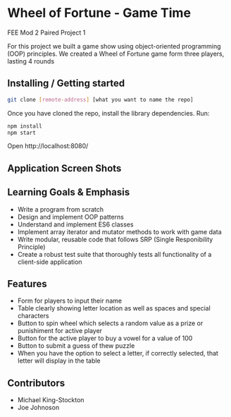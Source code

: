 # Wheel of Fortune - Game Time
FEE Mod 2 Paired Project 1

For this project we built a game show using object-oriented programming (OOP) principles. We created a Wheel of Fortune game form three players, lasting 4 rounds

## Installing / Getting started

```bash
git clone [remote-address] [what you want to name the repo]
```

Once you have cloned the repo, install the library dependencies. Run:

```bash
npm install
npm start
```
Open http://localhost:8080/

## Application Screen Shots

## Learning Goals & Emphasis
* Write a program from scratch
* Design and implement OOP patterns
* Understand and implement ES6 classes
* Implement array iterator and mutator methods to work with game data
* Write modular, reusable code that follows SRP (Single Responibility Principle)
* Create a robust test suite that thoroughly tests all functionality of a client-side application

## Features
* Form for players to input their name
* Table clearly showing letter location as well as spaces and special characters
* Button to spin wheel which selects a random value as a prize or punishiment for active player
* Button for the active player to buy a vowel for a value of 100
* Button to submit a guess of thew puzzle
* When you have the option to select a letter, if correctly selected, that letter will display in the table

## Contributors 
* Michael King-Stockton
* Joe Johnoson
